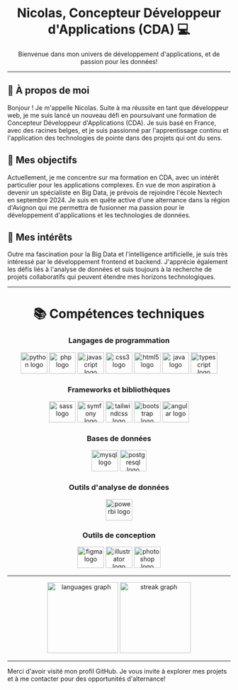 <h1 align="center">Nicolas, Concepteur Développeur d'Applications (CDA) 💻</h1>

<p align="center">Bienvenue dans mon univers de développement d'applications, et de passion pour les données!</p>

---

## 🚀 À propos de moi 

Bonjour ! Je m'appelle Nicolas. Suite à ma réussite en tant que développeur web, je me suis lancé un nouveau défi en poursuivant une formation de Concepteur Développeur d'Applications (CDA). Je suis basé en France, avec des racines belges, et je suis passionné par l'apprentissage continu et l'application des technologies de pointe dans des projets qui ont du sens.

## 💼 Mes objectifs

Actuellement, je me concentre sur ma formation en CDA, avec un intérêt particulier pour les applications complexes. En vue de mon aspiration à devenir un spécialiste en Big Data, je prévois de rejoindre l'école Nextech en septembre 2024. Je suis en quête active d'une alternance dans la région d'Avignon qui me permettra de fusionner ma passion pour le développement d'applications et les technologies de données.

## 🎯 Mes intérêts

Outre ma fascination pour la Big Data et l'intelligence artificielle, je suis très intéressé par le développement frontend et backend. J'apprécie également les défis liés à l'analyse de données et suis toujours à la recherche de projets collaboratifs qui peuvent étendre mes horizons technologiques.

---

<h1 align="center">📚 Compétences techniques</h1>

<h3 align="center">Langages de programmation</h3>

<div align="center">
  <img src="https://cdn.jsdelivr.net/gh/devicons/devicon/icons/python/python-original.svg" height="48" width="60" alt="python logo"  />
  <img src="https://cdn.jsdelivr.net/gh/devicons/devicon/icons/php/php-original.svg" height="48" width="60" alt="php logo"  />
  <img src="https://cdn.jsdelivr.net/gh/devicons/devicon/icons/javascript/javascript-original.svg" height="48" width="60" alt="javascript logo"  />
  <img src="https://cdn.jsdelivr.net/gh/devicons/devicon/icons/css3/css3-original.svg" height="48" width="60" alt="css3 logo"  />
  <img src="https://cdn.jsdelivr.net/gh/devicons/devicon/icons/html5/html5-original.svg" height="48" width="60" alt="html5 logo"  />
  <img src="https://cdn.jsdelivr.net/gh/devicons/devicon/icons/java/java-original.svg" height="48" width="60" alt="java logo"  />
  <img src="https://cdn.jsdelivr.net/gh/devicons/devicon/icons/typescript/typescript-original.svg" height="48" width="60" alt="typescript logo"  />
</div>

<h3 align="center">Frameworks et bibliothèques</h3>

<div align="center">
  <img src="https://cdn.jsdelivr.net/gh/devicons/devicon/icons/sass/sass-original.svg" height="48" width="60" alt="sass logo"  />
  <img src="https://cdn.jsdelivr.net/gh/devicons/devicon/icons/symfony/symfony-original.svg" height="48" width="60" alt="symfony logo"  />
  <img src="https://cdn.jsdelivr.net/gh/devicons/devicon/icons/tailwindcss/tailwindcss-original-wordmark.svg" height="48" width="60" alt="tailwindcss logo"  />
  <img src="https://cdn.jsdelivr.net/gh/devicons/devicon/icons/bootstrap/bootstrap-original.svg" height="48" width="60" alt="bootstrap logo"  />
  <img src="https://cdn.jsdelivr.net/gh/devicons/devicon/icons/angularjs/angularjs-original.svg" height="48" width="60" alt="angular logo"  />
</div>

<h3 align="center">Bases de données</h3>

<div align="center">
  <img src="https://cdn.jsdelivr.net/gh/devicons/devicon/icons/mysql/mysql-original.svg" height="48" width="60" alt="mysql logo"  />
  <img src="https://cdn.jsdelivr.net/gh/devicons/devicon/icons/postgresql/postgresql-original.svg" height="48" width="60" alt="postgresql logo"  />
</div>

<h3 align="center">Outils d'analyse de données</h3>

<div align="center">
  <img src="https://cdn.jsdelivr.net/gh/devicons/devicon/icons/powerbi/powerbi-original.svg" height="48" width="60" alt="powerbi logo"  />
</div>


<h3 align="center">Outils de conception</h3>

<div align="center">
  <img src="https://cdn.jsdelivr.net/gh/devicons/devicon/icons/figma/figma-original.svg" height="48" width="60" alt="figma logo"  />
  <img src="https://cdn.jsdelivr.net/gh/devicons/devicon/icons/illustrator/illustrator-plain.svg" height="48" width="60" alt="illustrator logo"  />
  <img src="https://cdn.jsdelivr.net/gh/devicons/devicon/icons/photoshop/photoshop-plain.svg" height="48" width="60" alt="photoshop logo"  />
</div>

---

<div align="center">
  <img src="https://github-readme-stats.vercel.app/api/top-langs?username=nicolasODT&locale=en&hide_title=true&layout=compact&card_width=320&langs_count=6&theme=dracula&hide_border=false&order=2" height="160" alt="languages graph"  />
  <img src="https://streak-stats.demolab.com?user=nicolasODT&locale=en&mode=weekly&theme=dracula&hide_border=false&border_radius=5&date_format=j M[ Y]&order=3" height="160" alt="streak graph"  />
</div>

---

Merci d'avoir visité mon profil GitHub. Je vous invite à explorer mes projets et à me contacter pour des opportunités d'alternance!
